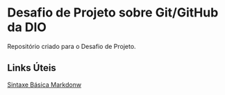 # Desafio de Projeto sobre Git/GitHub da DIO
Repositório criado para o Desafio de Projeto.

## Links Úteis
[Sintaxe Básica Markdonw](https://www.markdownguide.org/basic-syntax/)
